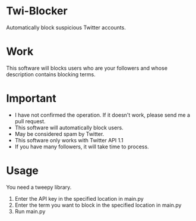# Twi-Blocker
Automatically block suspicious Twitter accounts.

# Work
This software will blocks users who are your followers and whose description contains blocking terms.

# Important
- I have not confirmed the operation. If it doesn't work, please send me a pull request.
- This software will automatically block users.
- May be considered spam by Twitter.
- This software only works with Twitter API 1.1
- If you have many followers, it will take time to process.

# Usage
You need a tweepy library.

1. Enter the API key in the specified location in main.py
2. Enter the term you want to block in the specified location in main.py
3. Run main.py
